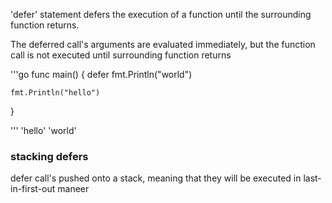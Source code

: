 'defer' statement defers the execution of a function until the surrounding function returns.

The deferred call's arguments are evaluated immediately, but the function call is not executed until surrounding function returns

'''go
func main() {
    defer fmt.Println("world")
    
    fmt.Println("hello")
}

'''
'hello'
'world'
### stacking defers
defer call's pushed onto a stack, meaning that they will be executed in last-in-first-out maneer